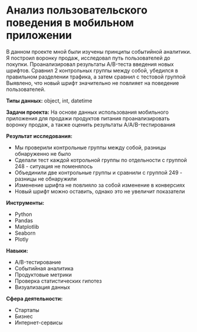 # Анализ пользовательского поведения в мобильном приложении

В данном проекте мной были изучены принципы событийной аналитики. Я построил
воронку продаж, исследовал путь пользователей до покупки. Проанализировал
результаты A/B-теста введения новых шрифтов. Сравнил 2 контрольных группы между
собой, убедился в правильном разделении трафика, а затем сравнил с тестовой группой  
Выявлено, что новый шрифт значительно не повлияет на поведение пользователей.

**Типы данных:** object, int, datetime

**Задачи проекта:**
На основе данных использования мобильного приложения для продажи продуктов питания проанализировать воронку продаж, а также оценить результаты A/A/B-тестирования 

**Результат исследования:**  
* Мы проверили контрольные группы между собой, разницы обнаруженно не было
* Сделали тест каждой котрольной группы по отдельности с группой 248 - ситуация не поменялось
* Объединили две контрольные группы и сравнили с группой 249 - разницы не обнаружили
* Изменение шрифта не повлияло за собой изменение в конверсиях
* Новый шрифт можно оставить, однако это не увеличит показатели

**Инструменты:**
- Python
- Pandas
- Matplotlib
- Seaborn
- Plotly

**Навыки:**  

- A/B-тестирование
- Cобытийная аналитика
- Продуктовые метрики
- Проверка статистических гипотез
- Визуализация данных

**Сфера деятельности:**
- Стартапы
- Бизнес
- Интернет-сервисы
